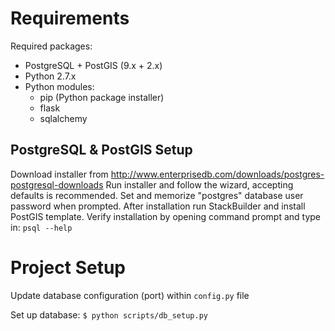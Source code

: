 # Requirements

Required packages:
* PostgreSQL + PostGIS (9.x + 2.x)
* Python 2.7.x
* Python modules:
    * pip (Python package installer)
    * flask
    * sqlalchemy

## PostgreSQL & PostGIS Setup
Download installer from http://www.enterprisedb.com/downloads/postgres-postgresql-downloads
Run installer and follow the wizard, accepting defaults is recommended.
Set and memorize "postgres" database user password when prompted.
After installation run StackBuilder and install PostGIS template.
Verify installation by opening command prompt and type in:
    ```
    psql --help
    ```

# Project Setup
Update database configuration (port) within `config.py` file

Set up database:
    ```
    $ python scripts/db_setup.py
    ```